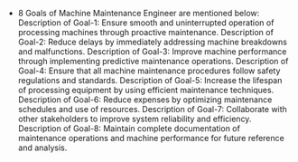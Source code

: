 * 8 Goals of Machine Maintenance Engineer are mentioned below:
Description of Goal-1: Ensure smooth and uninterrupted operation of processing machines through proactive maintenance.
Description of Goal-2: Reduce delays by immediately addressing machine breakdowns and malfunctions.
Description of Goal-3: Improve machine performance through implementing predictive maintenance operations.
Description of Goal-4: Ensure that all machine maintenance procedures follow safety regulations and standards.
Description of Goal-5: Increase the lifespan of processing equipment by using efficient maintenance techniques.
Description of Goal-6: Reduce expenses by optimizing maintenance schedules and use of resources.
Description of Goal-7: Collaborate with other stakeholders to improve system reliability and efficiency.
Description of Goal-8: Maintain complete documentation of maintenance operations and machine performance for future reference and analysis.
